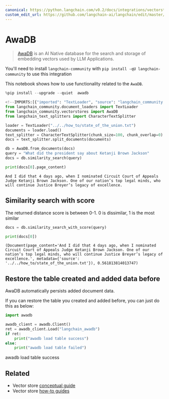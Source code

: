 ```yaml
---
canonical: https://python.langchain.com/v0.2/docs/integrations/vectorstores/awadb/
custom_edit_url: https://github.com/langchain-ai/langchain/edit/master/docs/docs/integrations/vectorstores/awadb.ipynb
---
```


# AwaDB
> [AwaDB](https://github.com/awa-ai/awadb) is an AI Native database for the search and storage of embedding vectors used by LLM Applications.

You'll need to install `langchain-community` with `pip install -qU langchain-community` to use this integration

This notebook shows how to use functionality related to the `AwaDB`.

```python
%pip install --upgrade --quiet  awadb
```

```python
<!--IMPORTS:[{"imported": "TextLoader", "source": "langchain_community.document_loaders", "docs": "https://api.python.langchain.com/en/latest/document_loaders/langchain_community.document_loaders.text.TextLoader.html", "title": "AwaDB"}, {"imported": "AwaDB", "source": "langchain_community.vectorstores", "docs": "https://api.python.langchain.com/en/latest/vectorstores/langchain_community.vectorstores.awadb.AwaDB.html", "title": "AwaDB"}, {"imported": "CharacterTextSplitter", "source": "langchain_text_splitters", "docs": "https://api.python.langchain.com/en/latest/character/langchain_text_splitters.character.CharacterTextSplitter.html", "title": "AwaDB"}]-->
from langchain_community.document_loaders import TextLoader
from langchain_community.vectorstores import AwaDB
from langchain_text_splitters import CharacterTextSplitter
```

```python
loader = TextLoader("../../how_to/state_of_the_union.txt")
documents = loader.load()
text_splitter = CharacterTextSplitter(chunk_size=100, chunk_overlap=0)
docs = text_splitter.split_documents(documents)
```

```python
db = AwaDB.from_documents(docs)
query = "What did the president say about Ketanji Brown Jackson"
docs = db.similarity_search(query)
```

```python
print(docs[0].page_content)
```
```output
And I did that 4 days ago, when I nominated Circuit Court of Appeals Judge Ketanji Brown Jackson. One of our nation’s top legal minds, who will continue Justice Breyer’s legacy of excellence.
```
## Similarity search with score

The returned distance score is between 0-1. 0 is dissimilar, 1 is the most similar

```python
docs = db.similarity_search_with_score(query)
```

```python
print(docs[0])
```
```output
(Document(page_content='And I did that 4 days ago, when I nominated Circuit Court of Appeals Judge Ketanji Brown Jackson. One of our nation’s top legal minds, who will continue Justice Breyer’s legacy of excellence.', metadata={'source': '../../how_to/state_of_the_union.txt'}), 0.561813814013747)
```
## Restore the table created and added data before

AwaDB automatically persists added document data.

If you can restore the table you created and added before, you can just do this as below:

```python
import awadb

awadb_client = awadb.Client()
ret = awadb_client.Load("langchain_awadb")
if ret:
    print("awadb load table success")
else:
    print("awadb load table failed")
```
awadb load table success

## Related

- Vector store [conceptual guide](/docs/concepts/#vector-stores)
- Vector store [how-to guides](/docs/how_to/#vector-stores)